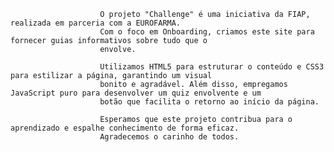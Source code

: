 
						O projeto "Challenge" é uma iniciativa da FIAP, realizada em parceria com a EUROFARMA.
						Com o foco em Onboarding, criamos este site para fornecer guias informativos sobre tudo que o
						envolve.
					
						Utilizamos HTML5 para estruturar o conteúdo e CSS3 para estilizar a página, garantindo um visual
						bonito e agradável. Além disso, empregamos JavaScript puro para desenvolver um quiz envolvente e um
						botão que facilita o retorno ao início da página.
					
						Esperamos que este projeto contribua para o aprendizado e espalhe conhecimento de forma eficaz.
						Agradecemos o carinho de todos.
